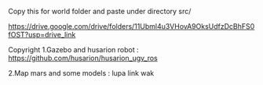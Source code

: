 Copy this for world folder and paste under directory src/

https://drive.google.com/drive/folders/11Ubml4u3VHovA9OksUdfzDcBhFS0fOST?usp=drive_link

Copyright
1.Gazebo and husarion robot : https://github.com/husarion/husarion_ugv_ros

2.Map mars and some models  : lupa link wak  
